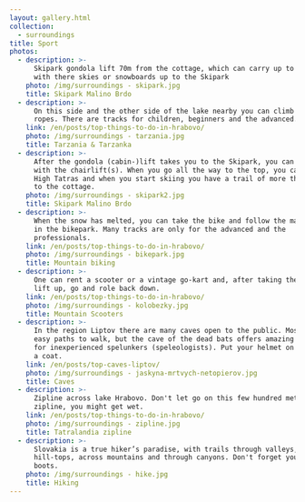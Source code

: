 ```yaml
---
layout: gallery.html
collection:
  - surroundings
title: Sport
photos:
  - description: >-
      Skipark gondola lift 70m from the cottage, which can carry up to 8 people
      with there skies or snowboards up to the Skipark
    photo: /img/surroundings - skipark.jpg
    title: Skipark Malino Brdo
  - description: >-
      On this side and the other side of the lake nearby you can climb the high
      ropes. There are tracks for children, beginners and the advanced. 
    link: /en/posts/top-things-to-do-in-hrabovo/
    photo: /img/surroundings - tarzania.jpg
    title: Tarzania & Tarzanka
  - description: >-
      After the gondola (cabin-)lift takes you to the Skipark, you can go higher
      with the chairlift(s). When you go all the way to the top, you can see the
      High Tatras and when you start skiing you have a trail of more then 4 km
      to the cottage.
    photo: /img/surroundings - skipark2.jpg
    title: Skipark Malino Brdo
  - description: >-
      When the snow has melted, you can take the bike and follow the many paths
      in the bikepark. Many tracks are only for the advanced and the
      professionals.
    link: /en/posts/top-things-to-do-in-hrabovo/
    photo: /img/surroundings - bikepark.jpg
    title: Mountain biking
  - description: >-
      One can rent a scooter or a vintage go-kart and, after taking the cabin
      lift up, go and role back down.
    link: /en/posts/top-things-to-do-in-hrabovo/
    photo: /img/surroundings - kolobezky.jpg
    title: Mountain Scooters
  - description: >-
      In the region Liptov there are many caves open to the public. Most have
      easy paths to walk, but the cave of the dead bats offers amazing routes
      for inexperienced spelunkers (speleologists). Put your helmet on and grab
      a coat.
    link: /en/posts/top-caves-liptov/
    photo: /img/surroundings - jaskyna-mrtvych-netopierov.jpg
    title: Caves
  - description: >-
      Zipline across lake Hrabovo. Don't let go on this few hundred meter long
      zipline, you might get wet.
    link: /en/posts/top-things-to-do-in-hrabovo/
    photo: /img/surroundings - zipline.jpg
    title: Tatralandia zipline
  - description: >-
      Slovakia is a true hiker’s paradise, with trails through valleys, over
      hill-tops, across mountains and through canyons. Don't forget your hiking
      boots.
    photo: /img/surroundings - hike.jpg
    title: Hiking
---
```



